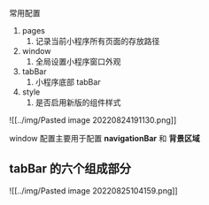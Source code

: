 常用配置

1. pages
	1. 记录当前小程序所有页面的存放路径
2. window
	1. 全局设置小程序窗口外观
3. tabBar
	1. 小程序底部 tabBar
4.  style
	1. 是否启用新版的组件样式

![[../img/Pasted image 20220824191130.png]]


window 配置主要用于配置 **navigationBar** 和 **背景区域**


## tabBar 的六个组成部分

![[../img/Pasted image 20220825104159.png]]

